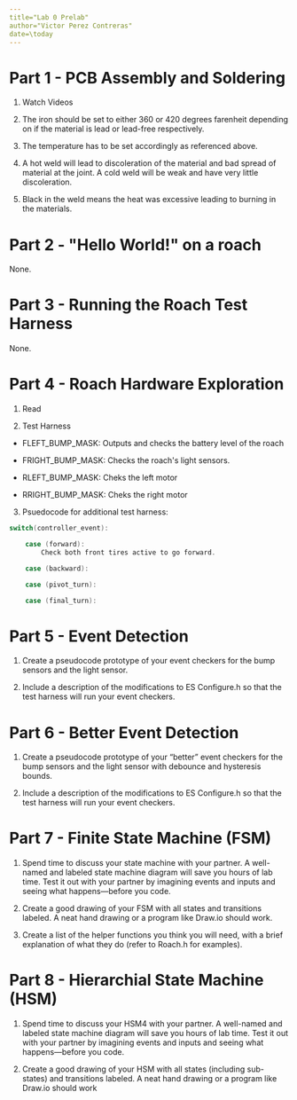 ```yaml
---
title="Lab 0 Prelab"
author="Victor Perez Contreras"
date=\today
---
```


# Part 1 - PCB Assembly and Soldering

1. Watch Videos

2. The iron should be set to either 360 or 420 degrees farenheit depending on if the material is lead or lead-free respectively.

3. The temperature has to be set accordingly as referenced above.

4. A hot weld will lead to discoleration of the material and bad spread of material at the joint. A cold weld will be weak and have very little discoleration.

5. Black in the weld means the heat was excessive leading to burning in the materials.

# Part 2 - "Hello World!" on a roach

None.

# Part 3 - Running the Roach Test Harness

None.

# Part 4 - Roach Hardware Exploration

1. Read

2. Test Harness

 - FLEFT_BUMP_MASK: Outputs and checks the battery level of the roach

 - FRIGHT_BUMP_MASK: Checks the roach's light sensors.

 - RLEFT_BUMP_MASK: Cheks the left motor 

 - RRIGHT_BUMP_MASK: Cheks the right motor 

3. Psuedocode for additional test harness:

```c
switch(controller_event):

    case (forward):
        Check both front tires active to go forward.

    case (backward):

    case (pivot_turn):

    case (final_turn):
```

# Part 5 - Event Detection

1. Create a pseudocode prototype of your event checkers for the bump sensors and the light sensor.

2. Include a description of the modifications to ES Configure.h so that the test harness will run your event checkers.

# Part 6 - Better Event Detection

1. Create a pseudocode prototype of your “better” event checkers for the bump sensors and the light sensor with debounce and hysteresis bounds. 

2. Include a description of the modifications to ES Configure.h so that the test harness will run your event checkers.

# Part 7 - Finite State Machine (FSM)

1. Spend time to discuss your state machine with your partner. A well-named and labeled state machine diagram will save you hours of lab time. Test it out with your partner by imagining events and inputs and seeing what happens—before you code.

2. Create a good drawing of your FSM with all states and transitions labeled. A neat hand drawing or a program like Draw.io should work.

3. Create a list of the helper functions you think you will need, with a brief explanation of what they do (refer to Roach.h for examples).

# Part 8 - Hierarchial State Machine (HSM)

1. Spend time to discuss your HSM4 with your partner. A well-named and labeled state machine diagram will save you hours of lab time. Test it out with your partner by imagining events and inputs and seeing what happens—before you code.

2. Create a good drawing of your HSM with all states (including sub-states) and transitions labeled. A neat hand drawing or a program like Draw.io should work
